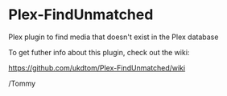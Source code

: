 Plex-FindUnmatched
==================

Plex plugin to find media that doesn't exist in the Plex database

To get futher info about this plugin, check out the wiki:

https://github.com/ukdtom/Plex-FindUnmatched/wiki

/Tommy

